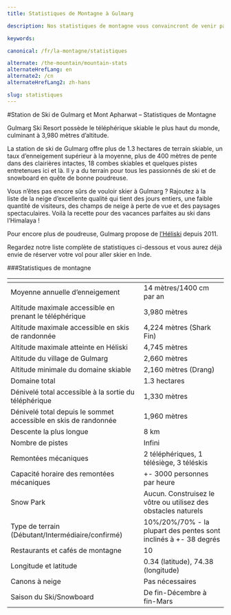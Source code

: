 ```yaml
---
title: Statistiques de Montagne à Gulmarg

description: Nos statistiques de montagne vous convaincront de venir passer vos vacances au ski à Gulmarg Ski Resort et profiter de la poudreuse de l'Himalaya loin de tout!

keywords:

canonical: /fr/la-montagne/statistiques

alternate: /the-mountain/mountain-stats
alternateHrefLang: en
alternate2: /cn
alternateHrefLang2: zh-hans

slug: statistiques
---
```


#Station de Ski de Gulmarg et Mont Apharwat – Statistiques de Montagne

Gulmarg Ski Resort possède le téléphérique skiable le plus haut du monde, culminant à 3,980 mètres d’altitude.

La station de ski de Gulmarg offre plus de 1.3 hectares de terrain skiable, un taux d’enneigement supérieur à la moyenne, plus de 400 mètres de pente dans des clairières intactes, 18 combes skiables et quelques pistes entretenues ici et là. Il y a du terrain pour tous les passionnés de ski et de snowboard en quête de bonne poudreuse.

Vous n’êtes pas encore sûrs de vouloir skier à Gulmarg ? Rajoutez à la liste de la neige d’excellente qualité qui tient des jours entiers, une faible quantité de visiteurs, des champs de neige à perte de vue et des paysages spectaculaires. Voilà la recette pour des vacances parfaites au ski dans l’Himalaya !

Pour encore plus de poudreuse, Gulmarg propose de [l’Héliski](/fr/la-montagne/gulmarg-heliski) depuis 2011.

Regardez notre liste complète de statistiques ci-dessous et vous aurez déjà envie de réserver votre vol pour aller skier en Inde.

###Statistiques de montagne

<div class="table-container">
    <table class="table">
        <thead>
            <tr>
                <th></th>
                <th></th>
            </tr>
        </thead>
        <tbody>
            <tr>
                <td>Moyenne annuelle d’enneigement</td>
                <td>14 mètres/1400 cm par an</td>
            </tr>
            <tr>
                <td>Altitude maximale accessible en prenant le téléphérique</td>
                <td>3,980 mètres</td>
            </tr>
            <tr>
                <td>Altitude maximale accessible en skis de randonnée</td>
                <td>4,224 mètres (Shark Fin)</td>
            </tr>
            <tr>
                <td>Altitude maximale atteinte en Héliski</td>
                <td>4,745 mètres</td>
            </tr>
            <tr>
                <td>Altitude du village de Gulmarg</td>
                <td>2,660 mètres</td>
            </tr>
            <tr>
                <td>Altitude minimale du domaine skiable</td>
                <td>2,160 mètres (Drang)</td>
            </tr>
            <tr>
                <td>Domaine total</td>
                <td>1.3 hectares</td>
            </tr>
            <tr>
                <td>Dénivelé total accessible à la sortie du téléphérique</td>
                <td>1,330 mètres</td>
            </tr>
            <tr>
                <td>Dénivelé total depuis le sommet accessible en skis de randonnée</td>
                <td>1,960 mètres</td>
            </tr>
            <tr>
                <td>Descente la plus longue</td>
                <td>8 km</td>
            </tr>
            <tr>
                <td>Nombre de pistes</td>
                <td>Infini</td>
            </tr>
            <tr>
                <td>Remontées mécaniques</td>
                <td>2 téléphériques, 1 télésiège, 3 téléskis</td>
            </tr>
            <tr>
                <td>Capacité horaire des remontées mécaniques</td>
                <td>+- 3000 personnes par heure</td>
            </tr>
            <tr>
                <td>Snow Park</td>
                <td>Aucun. Construisez le vôtre ou utilisez des obstacles naturels</td>
            </tr>
            <tr>
                <td>Type de terrain (Débutant/Intermédiaire/confirmé)</td>
                <td>10%/20%/70% - la plupart des pentes sont inclinés à +- 38 degrés</td>
            </tr>
            <tr>
                <td>Restaurants et cafés de montagne</td>
                <td>10</td>
            </tr>
            <tr>
                <td>Longitude et latitude</td>
                <td>0.34 (latitude), 74.38 (longitude)</td>
            </tr>
            <tr>
                <td>Canons à neige</td>
                <td>Pas nécessaires</td>
            </tr>
            <tr>
                <td>Saison du Ski/Snowboard</td>
                <td>De fin-Décembre à fin-Mars</td>
            </tr>
        </tbody>
    </table>
</div>
